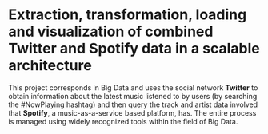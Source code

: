 # Extraction, transformation, loading and visualization of combined Twitter and Spotify data in a scalable architecture

This project corresponds in Big Data and uses the social network **Twitter** to obtain information about the latest music listened to by users (by searching the #NowPlaying hashtag) and then query the track and artist data involved that **Spotify**, a music-as-a-service based platform, has. The entire process is managed using widely recognized tools within the field of Big Data.